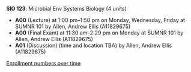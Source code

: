 **SIO 123**: Microbial Env Systems Biology (4 units)

- **A00** (Lecture) at 1:00 pm–1:50 pm on Monday, Wednesday, Friday at SUMNR 101 by Allen, Andrew Ellis (A11829675)
- **A00** (Final Exam) at 11:30 am–2:29 pm on Monday at SUMNR 101 by Allen, Andrew Ellis (A11829675)
- **A01** (Discussion) (time and location TBA) by Allen, Andrew Ellis (A11829675)

[Enrollment numbers over time](./SIO123.tsv)
